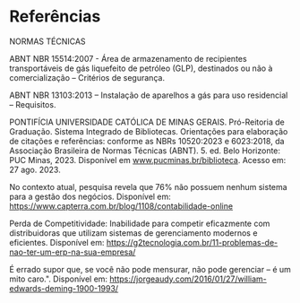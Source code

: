 # Referências

NORMAS TÉCNICAS

ABNT NBR 15514:2007 - Área de armazenamento de recipientes transportáveis de gás liquefeito de petróleo (GLP), destinados ou não à comercialização – Critérios de segurança.

ABNT NBR 13103:2013 – Instalação de aparelhos a gás para uso residencial – Requisitos.

PONTIFÍCIA UNIVERSIDADE CATÓLICA DE MINAS GERAIS. Pró-Reitoria de Graduação. Sistema Integrado de Bibliotecas. Orientações para elaboração de citações e referências: conforme as NBRs 10520:2023 e 6023:2018, da Associação Brasileira de Normas Técnicas (ABNT). 5. ed. Belo Horizonte: PUC Minas, 2023. Disponível em www.pucminas.br/biblioteca. Acesso em: 27 ago. 2023.

No contexto atual, pesquisa revela que 76% não possuem nenhum sistema para a gestão dos negócios. Disponível em: https://www.capterra.com.br/blog/1108/contabilidade-online

Perda de Competitividade: Inabilidade para competir eficazmente com distribuidoras que utilizam sistemas de gerenciamento modernos e eficientes. Disponível em: https://g2tecnologia.com.br/11-problemas-de-nao-ter-um-erp-na-sua-empresa/

É errado supor que, se você não pode mensurar, não pode gerenciar – é um mito caro.". Disponível em: https://jorgeaudy.com/2016/01/27/william-edwards-deming-1900-1993/






